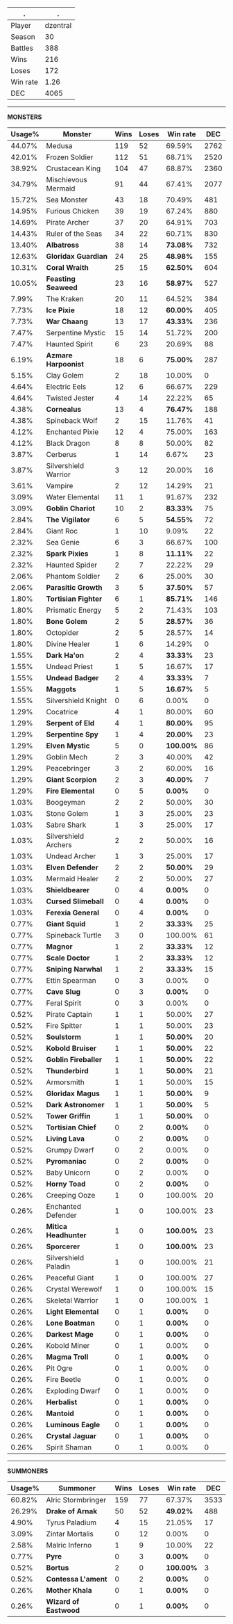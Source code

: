 .|.
|-|-
Player|dzentral
Season|30
Battles|388
Wins|216
Loses|172
Win rate|1.26
DEC|4065

---
**MONSTERS**

Usage%|Monster|Wins|Loses|Win rate|DEC|
-|-|-|-|-|-|
44.07%|Medusa|119|52|69.59%|2762|
42.01%|Frozen Soldier|112|51|68.71%|2520|
38.92%|Crustacean King|104|47|68.87%|2360|
34.79%|Mischievous Mermaid|91|44|67.41%|2077|
15.72%|Sea Monster|43|18|70.49%|481|
14.95%|Furious Chicken|39|19|67.24%|880|
14.69%|Pirate Archer|37|20|64.91%|703|
14.43%|Ruler of the Seas|34|22|60.71%|830|
13.40%|**Albatross**|38|14|**73.08%**|732|
12.63%|**Gloridax Guardian**|24|25|**48.98%**|155|
10.31%|**Coral Wraith**|25|15|**62.50%**|604|
10.05%|**Feasting Seaweed**|23|16|**58.97%**|527|
7.99%|The Kraken|20|11|64.52%|384|
7.73%|**Ice Pixie**|18|12|**60.00%**|405|
7.73%|**War Chaang**|13|17|**43.33%**|236|
7.47%|Serpentine Mystic|15|14|51.72%|200|
7.47%|Haunted Spirit|6|23|20.69%|88|
6.19%|**Azmare Harpoonist**|18|6|**75.00%**|287|
5.15%|Clay Golem|2|18|10.00%|0|
4.64%|Electric Eels|12|6|66.67%|229|
4.64%|Twisted Jester|4|14|22.22%|65|
4.38%|**Cornealus**|13|4|**76.47%**|188|
4.38%|Spineback Wolf|2|15|11.76%|41|
4.12%|Enchanted Pixie|12|4|75.00%|163|
4.12%|Black Dragon|8|8|50.00%|82|
3.87%|Cerberus|1|14|6.67%|23|
3.87%|Silvershield Warrior|3|12|20.00%|16|
3.61%|Vampire|2|12|14.29%|21|
3.09%|Water Elemental|11|1|91.67%|232|
3.09%|**Goblin Chariot**|10|2|**83.33%**|75|
2.84%|**The Vigilator**|6|5|**54.55%**|72|
2.84%|Giant Roc|1|10|9.09%|22|
2.32%|Sea Genie|6|3|66.67%|100|
2.32%|**Spark Pixies**|1|8|**11.11%**|22|
2.32%|Haunted Spider|2|7|22.22%|29|
2.06%|Phantom Soldier|2|6|25.00%|30|
2.06%|**Parasitic Growth**|3|5|**37.50%**|57|
1.80%|**Tortisian Fighter**|6|1|**85.71%**|146|
1.80%|Prismatic Energy|5|2|71.43%|103|
1.80%|**Bone Golem**|2|5|**28.57%**|36|
1.80%|Octopider|2|5|28.57%|14|
1.80%|Divine Healer|1|6|14.29%|0|
1.55%|**Dark Ha'on**|2|4|**33.33%**|23|
1.55%|Undead Priest|1|5|16.67%|17|
1.55%|**Undead Badger**|2|4|**33.33%**|7|
1.55%|**Maggots**|1|5|**16.67%**|5|
1.55%|Silvershield Knight|0|6|0.00%|0|
1.29%|Cocatrice|4|1|80.00%|60|
1.29%|**Serpent of Eld**|4|1|**80.00%**|95|
1.29%|**Serpentine Spy**|1|4|**20.00%**|23|
1.29%|**Elven Mystic**|5|0|**100.00%**|86|
1.29%|Goblin Mech|2|3|40.00%|42|
1.29%|Peacebringer|3|2|60.00%|16|
1.29%|**Giant Scorpion**|2|3|**40.00%**|7|
1.29%|**Fire Elemental**|0|5|**0.00%**|0|
1.03%|Boogeyman|2|2|50.00%|30|
1.03%|Stone Golem|1|3|25.00%|23|
1.03%|Sabre Shark|1|3|25.00%|17|
1.03%|Silvershield Archers|2|2|50.00%|16|
1.03%|Undead Archer|1|3|25.00%|17|
1.03%|**Elven Defender**|2|2|**50.00%**|29|
1.03%|Mermaid Healer|2|2|50.00%|27|
1.03%|**Shieldbearer**|0|4|**0.00%**|0|
1.03%|**Cursed Slimeball**|0|4|**0.00%**|0|
1.03%|**Ferexia General**|0|4|**0.00%**|0|
0.77%|**Giant Squid**|1|2|**33.33%**|25|
0.77%|Spineback Turtle|3|0|100.00%|61|
0.77%|**Magnor**|1|2|**33.33%**|12|
0.77%|**Scale Doctor**|1|2|**33.33%**|12|
0.77%|**Sniping Narwhal**|1|2|**33.33%**|15|
0.77%|Ettin Spearman|0|3|0.00%|0|
0.77%|**Cave Slug**|0|3|**0.00%**|0|
0.77%|Feral Spirit|0|3|0.00%|0|
0.52%|Pirate Captain|1|1|50.00%|27|
0.52%|Fire Spitter|1|1|50.00%|23|
0.52%|**Soulstorm**|1|1|**50.00%**|20|
0.52%|**Kobold Bruiser**|1|1|**50.00%**|22|
0.52%|**Goblin Fireballer**|1|1|**50.00%**|22|
0.52%|**Thunderbird**|1|1|**50.00%**|21|
0.52%|Armorsmith|1|1|50.00%|15|
0.52%|**Gloridax Magus**|1|1|**50.00%**|9|
0.52%|**Dark Astronomer**|1|1|**50.00%**|5|
0.52%|**Tower Griffin**|1|1|**50.00%**|0|
0.52%|**Tortisian Chief**|0|2|**0.00%**|0|
0.52%|**Living Lava**|0|2|**0.00%**|0|
0.52%|Grumpy Dwarf|0|2|0.00%|0|
0.52%|**Pyromaniac**|0|2|**0.00%**|0|
0.52%|Baby Unicorn|0|2|0.00%|0|
0.52%|**Horny Toad**|0|2|**0.00%**|0|
0.26%|Creeping Ooze|1|0|100.00%|20|
0.26%|Enchanted Defender|1|0|100.00%|23|
0.26%|**Mitica Headhunter**|1|0|**100.00%**|23|
0.26%|**Sporcerer**|1|0|**100.00%**|23|
0.26%|Silvershield Paladin|1|0|100.00%|21|
0.26%|Peaceful Giant|1|0|100.00%|27|
0.26%|Crystal Werewolf|1|0|100.00%|15|
0.26%|Skeletal Warrior|1|0|100.00%|1|
0.26%|**Light Elemental**|0|1|**0.00%**|0|
0.26%|**Lone Boatman**|0|1|**0.00%**|0|
0.26%|**Darkest Mage**|0|1|**0.00%**|0|
0.26%|Kobold Miner|0|1|0.00%|0|
0.26%|**Magma Troll**|0|1|**0.00%**|0|
0.26%|Pit Ogre|0|1|0.00%|0|
0.26%|Fire Beetle|0|1|0.00%|0|
0.26%|Exploding Dwarf|0|1|0.00%|0|
0.26%|**Herbalist**|0|1|**0.00%**|0|
0.26%|**Mantoid**|0|1|**0.00%**|0|
0.26%|**Luminous Eagle**|0|1|**0.00%**|0|
0.26%|**Crystal Jaguar**|0|1|**0.00%**|0|
0.26%|Spirit Shaman|0|1|0.00%|0|

---
**SUMMONERS**

Usage%|Summoner|Wins|Loses|Win rate|DEC|
-|-|-|-|-|-|
60.82%|Alric Stormbringer|159|77|67.37%|3533|
26.29%|**Drake of Arnak**|50|52|**49.02%**|488|
4.90%|Tyrus Paladium|4|15|21.05%|17|
3.09%|Zintar Mortalis|0|12|0.00%|0|
2.58%|Malric Inferno|1|9|10.00%|22|
0.77%|**Pyre**|0|3|**0.00%**|0|
0.52%|**Bortus**|2|0|**100.00%**|3|
0.52%|**Contessa L'ament**|0|2|**0.00%**|0|
0.26%|**Mother Khala**|0|1|**0.00%**|0|
0.26%|**Wizard of Eastwood**|0|1|**0.00%**|0|
